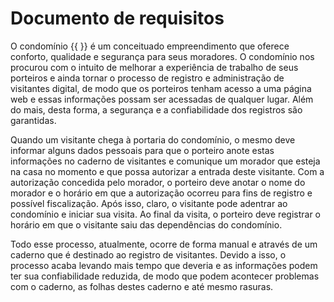 # Documento de requisitos

O condomínio {{ }} é um conceituado empreendimento que oferece conforto, qualidade e segurança para seus moradores. O condomínio nos procurou com o intuito de melhorar a experiência de trabalho de seus porteiros e ainda tornar o processo de registro e administração de visitantes digital, de modo que os porteiros tenham acesso a uma página web e essas informações possam ser acessadas de qualquer lugar. Além do mais, desta forma, a segurança e a confiabilidade dos registros são garantidas.

Quando um visitante chega à portaria do condomínio, o mesmo deve informar alguns dados pessoais para que o porteiro anote estas informações no caderno de visitantes e comunique um morador que esteja na casa no momento e que possa autorizar a entrada deste visitante. Com a autorização concedida pelo morador, o porteiro deve anotar o nome do morador e o horário em que a autorização ocorreu para fins de registro e possível fiscalização. Após isso, claro, o visitante pode adentrar ao condomínio e iniciar sua visita. Ao final da visita, o porteiro deve registrar o horário em que o visitante saiu das dependências do condomínio.

Todo esse processo, atualmente, ocorre de forma manual e através de um caderno que é destinado ao registro de visitantes. Devido a isso, o processo acaba levando mais tempo que deveria e as informações podem ter sua confiabilidade reduzida, de modo que podem acontecer problemas com o caderno, as folhas destes caderno e até mesmo rasuras.



